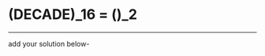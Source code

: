# (DECADE)_16 = ()_2
----------------------------------------------------------
add your solution below-
